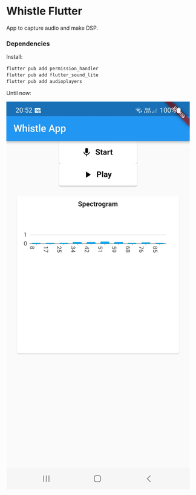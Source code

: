 # Whistle Flutter

App to capture audio and make DSP.

### Dependencies

Install:

```sh
flutter pub add permission_handler
flutter pub add flutter_sound_lite
flutter pub add audioplayers
```

Until now:

![App](/images/now.jpeg "App")
